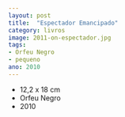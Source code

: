 ```yaml
---
layout: post
title:  "Espectador Emancipado"
category: livros
image: 2011-on-espectador.jpg
tags:
- Orfeu Negro
- pequeno
ano: 2010
---
```


- 12,2 x 18 cm
- Orfeu Negro
- 2010

